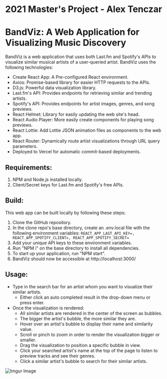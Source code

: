 # 2021 Master's Project - Alex Tenczar
# BandViz: A Web Application for Visualizing Music Discovery
BandViz is a web application that uses both Last.fm and Spotify's APIs to visualize similar musical artists of a user-queried artist. BandViz uses the following technologies:

 - Create React App: A Pre-configured React environment.
 - Axios: Promise-based library for easier HTTP requests to the APIs.
 - D3.js: Powerful data visualization library.
 - Last.fm's API: Provides endpoints for retrieving similar and trending artists.
 - Spotify's API: Provides endpoints for artist images, genres, and song previews.
 - React Helmet: Library for easily updating the web site's head.
 - React Audio Player: More easily create components for playing song previews.
 - React Lottie: Add Lottie JSON animation files as components to the web app.
 - React Router: Dynamically route artist visualizations through URL query parameters.
 - Deployed to Vercel for automatic commit-based deployments.

## Requirements:

 1. NPM and Node.js installed locally.
 2. Client/Secret keys for Last.fm and Spotify's free APIs.

## Build:
This web app can be built locally by following these steps:
 1. Clone the GitHub repository.
 2. In the clone repo's base directory, create an .env.local file with the following environment variables:
`REACT_APP_LAST_API_KEY=,
 REACT_APP_SPOTIFY_CLIENT=,
 REACT_APP_SPOTIFY_SECRET=`
 3. Add your unique API keys to these environment variables.
 4. Run "NPM i" on the base directory to install all dependencies.
 5. To start up your application, run "NPM start".
 6. BandViz should now be accessible at http://localhost:3000/

## Usage:
 - Type in the search bar for an artist whom you want to visualize their similar artists.
	 - Either click an auto completed result in the drop-down menu or press enter.
 - Once the visualization is rendered: 
     - All similar artists are rendered in the center of the screen as bubbles.
     - The bigger the artist's bubble, the more similar they are. 
	 - Hover over an artist's bubble to display their name and similarity value.
	 - Scroll or pinch to zoom in order to render the visualization bigger or smaller.
	 - Drag the visualization to position a specific bubble in view.
	 - Click your searched artist's name at the top of the page to listen to preview tracks and see their genres.
     - Click a similar artist's bubble to search for their similar artists.

![Imgur Image](https://i.imgur.com/OplSHdch.gif)